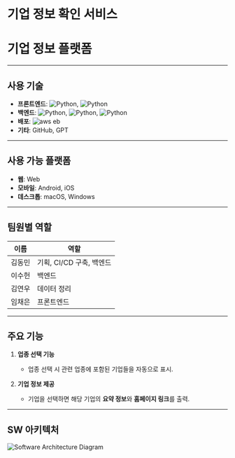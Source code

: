 # 기업 정보 확인 서비스

# 기업 정보 플랫폼

---

## 사용 기술

- **프론트엔드**: <img alt="Python" src ="https://img.shields.io/badge/Flutter-02569B.svg?&style=for-the-badge&logo=http://www.w3.org/2000/svg&logoColor=white"/>, <img alt="Python" src ="https://img.shields.io/badge/Dart-0175C2.svg?&style=for-the-badge&logo=http://www.w3.org/2000/svg&logoColor=white"/>
- **백엔드**: <img alt="Python" src ="https://img.shields.io/badge/flask-000000.svg?&style=for-the-badge&logo=http://www.w3.org/2000/svg&logoColor=white"/>, <img alt="Python" src ="https://img.shields.io/badge/Python-3776AB.svg?&style=for-the-badge&logo=http://www.w3.org/2000/svg&logoColor=white"/>, <img alt="Python" src ="https://img.shields.io/badge/pandas-150458.svg?&style=for-the-badge&logo=http://www.w3.org/2000/svg&logoColor=white"/> 
- **배포**: <img alt="aws eb" src ="https://img.shields.io/badge/AWS%20EB-FF9900.svg?&style=for-the-badge&logo=AWS%20EB&logoColor=white"/>
- **기타**: GitHub, GPT

---

## 사용 가능 플랫폼

- **웹**: Web
- **모바일**: Android, iOS  
- **데스크톱**: macOS, Windows

---

## 팀원별 역할

| 이름      | 역할                             |
|-----------|----------------------------------|
| 김동민     | 기획, CI/CD 구축, 백엔드         |
| 이수헌     | 백엔드                          |
| 김연우     | 데이터 정리                      |
| 임채은     | 프론트엔드                      |

---

## 주요 기능

1. **업종 선택 기능**  
   - 업종 선택 시 관련 업종에 포함된 기업들을 자동으로 표시.

2. **기업 정보 제공**  
   - 기업을 선택하면 해당 기업의 **요약 정보**와 **홈페이지 링크**를 출력.

---

## SW 아키텍처

![Software Architecture Diagram](./images/software_architecture.png)

